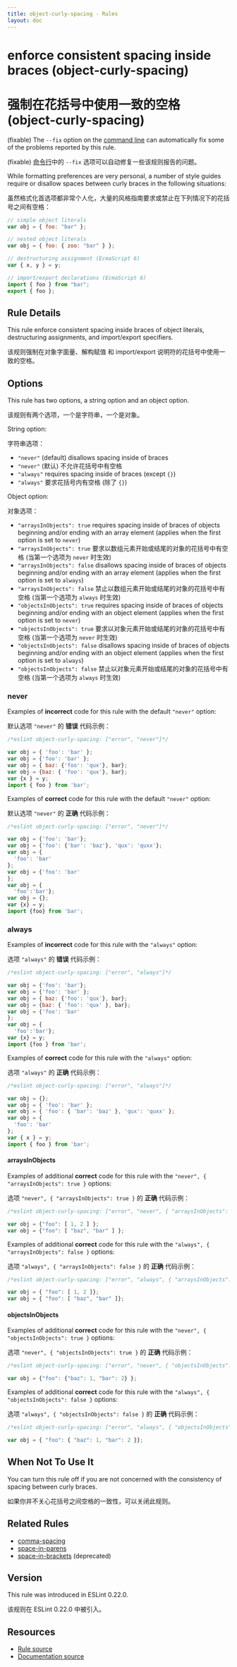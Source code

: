 ```yaml
---
title: object-curly-spacing - Rules
layout: doc
---
```

<!-- Note: No pull requests accepted for this file. See README.md in the root directory for details. -->

# enforce consistent spacing inside braces (object-curly-spacing)

# 强制在花括号中使用一致的空格 (object-curly-spacing)

(fixable) The `--fix` option on the [command line](../user-guide/command-line-interface#fix) can automatically fix some of the problems reported by this rule.

(fixable) [命令行](../user-guide/command-line-interface#fix)中的 `--fix` 选项可以自动修复一些该规则报告的问题。

While formatting preferences are very personal, a number of style guides require
or disallow spaces between curly braces in the following situations:

虽然格式化首选项都非常个人化，大量的风格指南要求或禁止在下列情况下的花括号之间有空格：

```js
// simple object literals
var obj = { foo: "bar" };

// nested object literals
var obj = { foo: { zoo: "bar" } };

// destructuring assignment (EcmaScript 6)
var { x, y } = y;

// import/export declarations (EcmaScript 6)
import { foo } from "bar";
export { foo };
```

## Rule Details

This rule enforce consistent spacing inside braces of object literals, destructuring assignments, and import/export specifiers.

该规则强制在对象字面量、解构赋值 和 import/export 说明符的花括号中使用一致的空格。

## Options

This rule has two options, a string option and an object option.

该规则有两个选项，一个是字符串，一个是对象。

String option:

字符串选项：

* `"never"` (default) disallows spacing inside of braces
* `"never"` (默认) 不允许花括号中有空格
* `"always"` requires spacing inside of braces (except `{}`)
* `"always"` 要求花括号内有空格 (除了 `{}`)

Object option:

对象选项：

* `"arraysInObjects": true` requires spacing inside of braces of objects beginning and/or ending with an array element (applies when the first option is set to `never`)
* `"arraysInObjects": true` 要求以数组元素开始或结尾的对象的花括号中有空格 (当第一个选项为 `never` 时生效)
* `"arraysInObjects": false` disallows spacing inside of braces of objects beginning and/or ending with an array element (applies when the first option is set to `always`)
* `"arraysInObjects": false` 禁止以数组元素开始或结尾的对象的花括号中有空格 (当第一个选项为 `always` 时生效)
* `"objectsInObjects": true` requires spacing inside of braces of objects beginning and/or ending with an object element (applies when the first option is set to `never`)
* `"objectsInObjects": true` 要求以对象元素开始或结尾的对象的花括号中有空格 (当第一个选项为 `never` 时生效)
* `"objectsInObjects": false` disallows spacing inside of braces of objects beginning and/or ending with an object element (applies when the first option is set to `always`)
* `"objectsInObjects": false` 禁止以对象元素开始或结尾的对象的花括号中有空格 (当第一个选项为 `always` 时生效)

### never

Examples of **incorrect** code for this rule with the default `"never"` option:

默认选项 `"never"` 的 **错误** 代码示例：

```js
/*eslint object-curly-spacing: ["error", "never"]*/

var obj = { 'foo': 'bar' };
var obj = {'foo': 'bar' };
var obj = { baz: {'foo': 'qux'}, bar};
var obj = {baz: { 'foo': 'qux'}, bar};
var {x } = y;
import { foo } from 'bar';
```

Examples of **correct** code for this rule with the default `"never"` option:

默认选项 `"never"` 的 **正确** 代码示例：

```js
/*eslint object-curly-spacing: ["error", "never"]*/

var obj = {'foo': 'bar'};
var obj = {'foo': {'bar': 'baz'}, 'qux': 'quxx'};
var obj = {
  'foo': 'bar'
};
var obj = {'foo': 'bar'
};
var obj = {
  'foo':'bar'};
var obj = {};
var {x} = y;
import {foo} from 'bar';
```

### always

Examples of **incorrect** code for this rule with the `"always"` option:

选项 `"always"` 的 **错误** 代码示例：

```js
/*eslint object-curly-spacing: ["error", "always"]*/

var obj = {'foo': 'bar'};
var obj = {'foo': 'bar' };
var obj = { baz: {'foo': 'qux'}, bar};
var obj = {baz: { 'foo': 'qux' }, bar};
var obj = {'foo': 'bar'
};
var obj = {
  'foo':'bar'};
var {x} = y;
import {foo } from 'bar';
```

Examples of **correct** code for this rule with the `"always"` option:

选项 `"always"` 的 **正确** 代码示例：

```js
/*eslint object-curly-spacing: ["error", "always"]*/

var obj = {};
var obj = { 'foo': 'bar' };
var obj = { 'foo': { 'bar': 'baz' }, 'qux': 'quxx' };
var obj = {
  'foo': 'bar'
};
var { x } = y;
import { foo } from 'bar';
```

#### arraysInObjects

Examples of additional **correct** code for this rule with the `"never", { "arraysInObjects": true }` options:

选项 `"never", { "arraysInObjects": true }` 的 **正确** 代码示例：

```js
/*eslint object-curly-spacing: ["error", "never", { "arraysInObjects": true }]*/

var obj = {"foo": [ 1, 2 ] };
var obj = {"foo": [ "baz", "bar" ] };
```

Examples of additional **correct** code for this rule with the `"always", { "arraysInObjects": false }` options:

选项 `"always", { "arraysInObjects": false }` 的 **正确** 代码示例：

```js
/*eslint object-curly-spacing: ["error", "always", { "arraysInObjects": false }]*/

var obj = { "foo": [ 1, 2 ]};
var obj = { "foo": [ "baz", "bar" ]};
```


#### objectsInObjects

Examples of additional **correct** code for this rule with the `"never", { "objectsInObjects": true }` options:

选项 `"never", { "objectsInObjects": true }` 的 **正确** 代码示例：

```js
/*eslint object-curly-spacing: ["error", "never", { "objectsInObjects": true }]*/

var obj = {"foo": {"baz": 1, "bar": 2} };
```

Examples of additional **correct** code for this rule with the `"always", { "objectsInObjects": false }` options:

选项 `"always", { "objectsInObjects": false }` 的 **正确** 代码示例：

```js
/*eslint object-curly-spacing: ["error", "always", { "objectsInObjects": false }]*/

var obj = { "foo": { "baz": 1, "bar": 2 }};
```

## When Not To Use It

You can turn this rule off if you are not concerned with the consistency of spacing between curly braces.

如果你并不关心花括号之间空格的一致性，可以关闭此规则。

## Related Rules

* [comma-spacing](comma-spacing)
* [space-in-parens](space-in-parens)
* [space-in-brackets](space-in-brackets) (deprecated)

## Version

This rule was introduced in ESLint 0.22.0.

该规则在 ESLint 0.22.0 中被引入。

## Resources

* [Rule source](https://github.com/eslint/eslint/tree/master/lib/rules/object-curly-spacing.js)
* [Documentation source](https://github.com/eslint/eslint/tree/master/docs/rules/object-curly-spacing.md)
